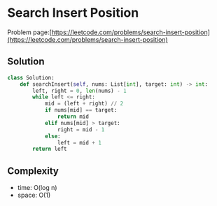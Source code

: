 # Search Insert Position

Problem page:[https://leetcode.com/problems/search-insert-position](https://leetcode.com/problems/search-insert-position)

## Solution

```python
class Solution:
    def searchInsert(self, nums: List[int], target: int) -> int:
        left, right = 0, len(nums) - 1
        while left <= right:
            mid = (left + right) // 2
            if nums[mid] == target:
                return mid
            elif nums[mid] > target:
                right = mid - 1
            else:
                left = mid + 1
        return left
```

## Complexity

- time: O(log n)
- space: O(1)
